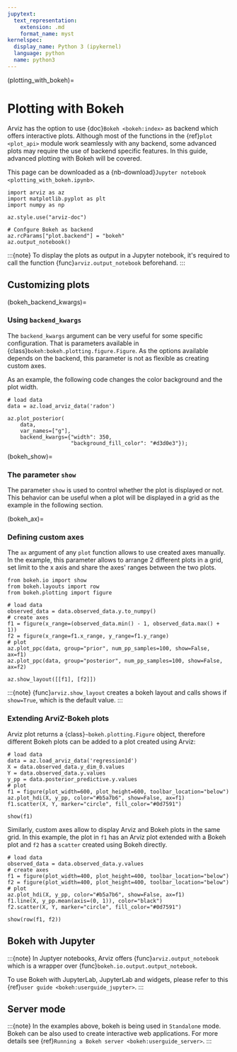 ```yaml
---
jupytext:
  text_representation:
    extension: .md
    format_name: myst
kernelspec:
  display_name: Python 3 (ipykernel)
  language: python
  name: python3
---
```


(plotting_with_bokeh)=

# Plotting with Bokeh

Arviz has the option to use {doc}`Bokeh <bokeh:index>` as backend which offers interactive plots. Although most of the functions in the {ref}`plot <plot_api>` module work seamlessly with any backend, some advanced plots may require the use of backend specific features. In this guide, advanced plotting with Bokeh will be covered.

This page can be downloaded as a {nb-download}`Jupyter notebook <plotting_with_bokeh.ipynb>`.

```{code-cell} ipython3
import arviz as az
import matplotlib.pyplot as plt
import numpy as np

az.style.use("arviz-doc")

# Confgure Bokeh as backend
az.rcParams["plot.backend"] = "bokeh"
az.output_notebook()
```

:::{note}
To display the plots as output in a Jupyter notebook, it's required to call the function  {func}`arviz.output_notebook` beforehand.
:::


## Customizing plots

(bokeh_backend_kwargs)=
### Using `backend_kwargs`

The `backend_kwargs` argument can be very useful for some specific configuration. That is parameters available in {class}`bokeh:bokeh.plotting.figure.Figure`. As the options available depends on the backend, this parameter is not as flexible as creating custom axes.

As an example, the following code changes the color background and the plot width.

```{code-cell} ipython3
# load data
data = az.load_arviz_data('radon')
```

```{code-cell} ipython3
az.plot_posterior(
    data,
    var_names=["g"],
    backend_kwargs={"width": 350,
                    "background_fill_color": "#d3d0e3"});
```

(bokeh_show)=
### The parameter `show`

The parameter `show` is used to control whether the plot is displayed or not. This behavior can be useful when a plot will be displayed in a grid as the example in the following section.


(bokeh_ax)=
### Defining custom axes

The `ax` argument of any `plot` function allows to use created axes manually. In the example, this parameter allows to arrange 2 different plots in a grid, set limit to the x axis and share the axes' ranges between the two plots.


```{code-cell} ipython3
from bokeh.io import show
from bokeh.layouts import row
from bokeh.plotting import figure

# load data
observed_data = data.observed_data.y.to_numpy()
# create axes
f1 = figure(x_range=(observed_data.min() - 1, observed_data.max() + 1))
f2 = figure(x_range=f1.x_range, y_range=f1.y_range)
# plot
az.plot_ppc(data, group="prior", num_pp_samples=100, show=False, ax=f1)
az.plot_ppc(data, group="posterior", num_pp_samples=100, show=False, ax=f2)

az.show_layout([[f1], [f2]])
```

:::{note}
{func}`arviz.show_layout` creates a bokeh layout and calls shows if `show=True`, which is the default value.
:::

### Extending ArviZ-Bokeh plots

Arviz plot returns a {class}`~bokeh.plotting.Figure` object, therefore different Bokeh plots can be added to a plot created using Arviz:

```{code-cell} ipython3
# load data
data = az.load_arviz_data('regression1d')
X = data.observed_data.y_dim_0.values
Y = data.observed_data.y.values
y_pp = data.posterior_predictive.y.values
# plot
f1 = figure(plot_width=600, plot_height=600, toolbar_location="below")
az.plot_hdi(X, y_pp, color="#b5a7b6", show=False, ax=f1)
f1.scatter(X, Y, marker="circle", fill_color="#0d7591")

show(f1)
```

Similarly, custom axes allow to display Arviz and Bokeh plots in the same grid. In this example, the plot in `f1` has an Arviz plot extended with a Bokeh plot and `f2` has a `scatter` created using Bokeh directly.

```{code-cell} ipython3
# load data
observed_data = data.observed_data.y.values
# create axes
f1 = figure(plot_width=400, plot_height=400, toolbar_location="below")
f2 = figure(plot_width=400, plot_height=400, toolbar_location="below")
# plot
az.plot_hdi(X, y_pp, color="#b5a7b6", show=False, ax=f1)
f1.line(X, y_pp.mean(axis=(0, 1)), color="black")
f2.scatter(X, Y, marker="circle", fill_color="#0d7591")

show(row(f1, f2))
```

## Bokeh with Jupyter

:::{note}
In Juptyer notebooks, Arviz offers {func}`arviz.output_notebook` which is a wrapper over {func}`bokeh.io.output.output_notebook`.

To use Bokeh with JupyterLab, JupyterLab and widgets, please refer to this {ref}`user guide <bokeh:userguide_jupyter>`.
:::


## Server mode

:::{note}
In the examples above, bokeh is being used in `Standalone` mode.
Bokeh can be also used to create interactive web applications. For more details see {ref}`Running a Bokeh server <bokeh:userguide_server>`.
:::
